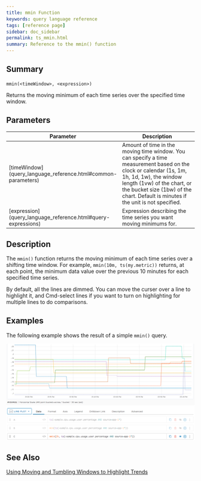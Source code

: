 ```yaml
---
title: mmin Function
keywords: query language reference
tags: [reference page]
sidebar: doc_sidebar
permalink: ts_mmin.html
summary: Reference to the mmin() function
---
```


## Summary

```
mmin(<timeWindow>, <expression>)
```
Returns the moving minimum of each time series over the specified time window.

## Parameters

<table>
<tbody>
<thead>
<tr><th width="20%">Parameter</th><th width="80%">Description</th></tr>
</thead>
<tr>
<td markdown="span">[timeWindow](query_language_reference.html#common-parameters)</td>
<td>Amount of time in the moving time window. You can specify a time measurement based on the clock or calendar (1s, 1m, 1h, 1d, 1w), the window length (1vw) of the chart, or the bucket size (1bw) of the chart. Default is minutes if the unit is not specified.</td></tr>
<tr>
<td markdown="span">[expression](query_language_reference.html#query-expressions)</td>
<td>Expression describing the time series you want moving minimums for.  </td></tr>
</tbody>
</table>

## Description

The `mmin()` function returns the moving minimum of each time series over a shifting time window. For example, `mmin(10m, ts(my.metric))` returns, at each point, the minimum data value over the previous 10 minutes for each specified time series.

By default, all the lines are dimmed. You can move the curser over a line to highlight it, and Cmd-select lines if you want to turn on highlighting for multiple lines to do comparisons.

## Examples

The following example shows the result of a simple `mmin()` query.

![mmin](images/ts_mmin.png)

## See Also

[Using Moving and Tumbling Windows to Highlight Trends](query_language_windows_trends.html)
